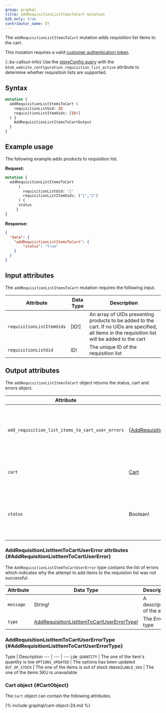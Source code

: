 ```yaml
---
group: graphql
title: addRequisitionListItemsToCart mutation
b2b_only: true
contributor_name: EY
---
```

The `addRequisitionListItemsToCart` mutation adds requisition list items to the cart.

This mutation requires a valid [customer authentication token]({{page.baseurl}}/graphql/mutations/generate-customer-token.html).

{:.bs-callout-info}
Use the [storeConfig query]({{page.baseurl}}/graphql/queries/store-config.html) with the `btob_website_configuration_requisition_list_active` attribute to determine whether requisition lists are supported.

## Syntax

```graphql
mutation {
  addRequisitionListItemsToCart (
    requisitionListUid: ID
    requisitionListItemUids: [ID!]
  ) {
    AddRequisitionListItemsToCartOutput
  }
}
```

## Example usage

The following example adds products to requisition list.

**Request:**

``` graphql
mutation {
  addRequisitionListItemsToCart
      (
        requisitionListUid: "1"
        requisitionListItemUids: ["1","2"]
      ) {
      status
     }
}
```

**Response:**

``` json
{
  "data": {
    "addRequisitionListItemsToCart": {
        "status": "true"
    }
  }
}
```

## Input attributes

The `addRequisitionListItemsToCart` mutation requires the following input.

Attribute |  Data Type | Description
--- | --- | ---
`requisitionListItemUids`| [ID!] | An array of UIDs presenting products to be added to the cart. If no UIDs are specified, all items in the requisition list will be added to the cart
`requisitionListUid`| ID! | The unique ID of the requisition list

## Output attributes

The `addRequisitionListItemsToCart` object returns the status, cart and errors object.

Attribute |  Data Type | Description
--- | --- | ---
`add_requisition_list_items_to_cart_user_errors` | [[AddRequisitionListItemToCartUserError!](#AddRequisitionListItemToCartUserError)] | Indicates why the attempt to add items to the requistion list was not successful
`cart` | [Cart](#CartObject) | The cart after adding requisition list items.
`status` | Boolean! | Indicates whether the attempt to add items to the requisition list was successful

### AddRequisitionListItemToCartUserError attributes {#AddRequisitionListItemToCartUserError}

The `AddRequisitionListItemToCartUserError` type contains the list of errors which indicates why the attempt to add items to the requistion list was not successful.

Attribute |  Data Type | Description
--- | --- | ---
`message` | String! | A description of the error
`type` | [AddRequisitionListItemToCartUserErrorType!](#AddRequisitionListItemToCartUserErrorType) | The Error type

### AddRequisitionListItemToCartUserErrorType {#AddRequisitionListItemToCartUserErrorType}

Type | Description
--- | --- | ---
`LOW_QUANTITY` | The one of the item's quantity is low
`OPTIONS_UPDATED` | The options has been updated
`OUT_OF_STOCK` | The one of the items is out of stock
`UNAVAILABLE_SKU` | The one of the items SKU is unavailable

### Cart object {#CartObject}

The `Cart` object can contain the following attributes.

{% include graphql/cart-object-24.md %}
